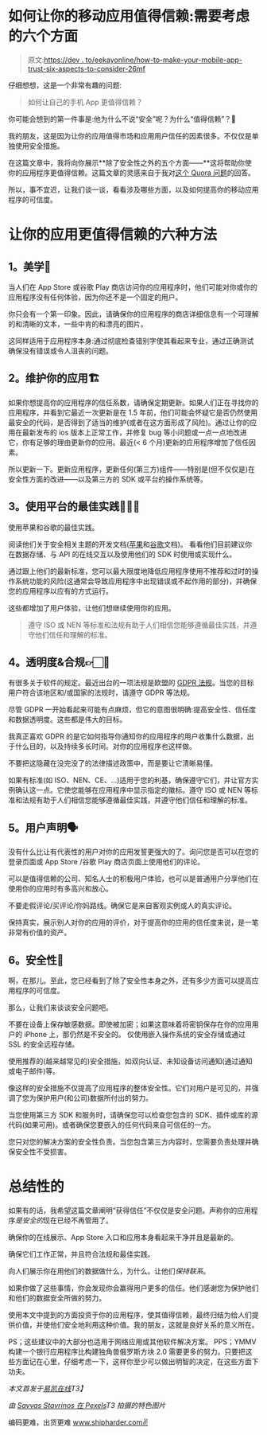 # 如何让你的移动应用值得信赖:需要考虑的六个方面

> 原文:[https://dev . to/eekayonline/how-to-make-your-mobile-app-trust-six-aspects-to-consider-26mf](https://dev.to/eekayonline/how-to-make-your-mobile-app-trustworthy-six-aspects-to-consider-26mf)

仔细想想，这是一个非常有趣的问题:

> 如何让自己的手机 App 更值得信赖？

你可能会想到的第一件事是:他为什么不说“安全”呢？为什么“值得信赖”？🤔

我的朋友，这是因为让你的应用值得市场和应用用户信任的因素很多。不仅仅是单独使用安全措施。

在这篇文章中，我将向你展示**除了安全性之外的五个方面——**这将帮助你使你的应用程序更值得信赖。这篇文章的灵感来自于我对[这个 Quora 问题](https://qr.ae/TWTGfK)的回答。

所以，事不宜迟，让我们谈一谈，看看涉及哪些方面，以及如何提高你的移动应用程序的可信度。

# [](#six-ways-to-make-your-app-more-trustworthy)让你的应用更值得信赖的六种方法

## [](#1-aesthetics)1。美学🤡

当人们在 App Store 或谷歌 Play 商店访问你的应用程序时，他们可能对你或你的应用程序没有任何体验，因为你还不是一个固定的用户。

你只会有一个第一印象。因此，请确保你的应用程序的商店详细信息有一个可理解的和清晰的文本，一些中肯的和漂亮的图片。

这同样适用于应用程序本身:通过彻底检查错别字使其看起来专业，通过正确测试确保没有错误或令人沮丧的问题。

## [](#2-maintain-your-app-%F0%9F%8F%97)2。维护你的应用🏗

如果你想提高你的应用程序的信任系数，请确保定期更新。如果人们正在寻找你的应用程序，并看到它最近一次更新是在 1.5 年前，他们可能会怀疑它是否仍然使用最安全的代码，是否得到了适当的维护(或者在这方面形成了风险)。通过让你的应用在最新发布的 ios 版本上正常工作，并修复 bug 等小问题或一点一点地改进它，你有足够的理由更新你的应用。最近(< 6 个月)更新的应用程序增加了信任因素。

所以更新一下。更新应用程序，更新任何(第三方)组件——特别是(但不仅仅是)在安全性方面的改进——以及第三方的 SDK 或平台的操作系统等。

## [](#3-use-the-platforms-best-practices)3。使用平台的最佳实践👨🏻‍🏫

使用苹果和谷歌的最佳实践。

阅读他们关于安全相关主题的开发文档([苹果](https://developer.apple.com/documentation/security)和[谷歌](https://developer.android.com/topic/security/best-practices)文档)。
看看他们目前建议你在数据存储、与 API 的在线交互以及使用他们的 SDK 时使用或实现什么。

通过跟上他们的最新标准，您可以最大限度地降低应用程序使用不推荐和过时的操作系统功能的风险(这通常会导致应用程序中出现错误或不起作用的部分)，并确保您的应用程序以应有的方式运行。

这些都增加了用户体验，让他们想继续使用你的应用。

> 遵守 ISO 或 NEN 等标准和法规有助于人们相信您能够遵循最佳实践，并遵守他们信任和理解的标准。

## [](#4-transparency-amp-compliance)4。透明度&合规👉🏻📖

有很多关于软件的规定。最近出台的一项法规是欧盟的 [GDPR 法规](https://eugdpr.org)。当您的目标用户符合该地区和/或国家的法规时，请遵守 GDPR 等法规。

尽管 GDPR 一开始看起来可能有点麻烦，但它的意图很明确:提高安全性、信任度和数据透明度。这些都是伟大的目标。

我真正喜欢 GDPR 的是它如何指导你通知你的应用程序的用户收集什么数据，出于什么目的，以及持续多长时间。对你的应用程序也这样做。

不要把这隐藏在没完没了的法律描述政策中，而是要让它清晰易懂。

如果有标准(如 ISO、NEN、CE、...)适用于您的利基，确保遵守它们，并让官方实例确认这一点。它使您能够在应用程序中显示指定的徽标。遵守 ISO 或 NEN 等标准和法规有助于人们相信您能够遵循最佳实践，并遵守他们信任和理解的标准。

## [](#5-user-statements-%F0%9F%97%A3)5。用户声明🗣

没有什么比让有代表性的用户对你的应用发誓更强大的了。询问您是否可以在您的登录页面或 App Store /谷歌 Play 商店页面上使用他们的评论。

可以是值得信赖的公司、知名人士的积极用户体验，也可以是普通用户分享他们在使用你的应用时有多高兴和放心。

不要走假评论/买评论/你妈路线。确保它是来自客观实例或人的真实评论。

保持真实，展示别人对你的应用的评价，对于提高你的应用的信任度来说，是一笔非常有价值的资产。

## [](#6-security)6。安全性🔐

啊，在那儿。至此，您已经看到了除了安全性本身之外，还有多少方面可以提高应用程序的可信度。

那么，让我们来谈谈安全问题吧。

不要在设备上保存敏感数据。即使被加密；如果这意味着将密钥保存在你的应用用户的 iPhone 上，那仍然是不安全的。
仅使用嵌入操作系统的安全存储或通过 SSL 的安全远程存储。

使用推荐的(越来越常见的)安全措施，如双向认证、未知设备访问通知(通过通知或电子邮件)等。

像这样的安全措施不仅提高了应用程序的整体安全性。它们对用户是可见的，并强调了您为保护用户(和公司)数据所付出的努力。

当您使用第三方 SDK 和服务时，请确保您可以检查您包含的 SDK、插件或库的源代码(如果可用)。或者确保您要嵌入的任何代码来自可信任的一方。

您只对您的解决方案的安全性负责。当您包含第三方内容时，您需要负责处理并确保安全性不受损害。

# [](#concluding)总结性的

如果有的话，我希望这篇文章阐明“获得信任”不仅仅是安全问题。声称你的应用程序*是安全的*现在已经不再管用了。

确保你的在线展示、App Store 入口和应用本身看起来干净并且是最新的。

确保它们工作正常，并且符合法规和最佳实践。

向人们展示你在用他们的数据做什么，为什么。让他们*保持联系*。

如果你做了这些事情，你会发现你会赢得用户更多的信任。他们感谢您为保护他们和他们的数据安全所做的努力。

使用本文中提到的方面投资于你的应用程序，使其值得信赖，最终归结为给人们提供价值，并使他们安全地利用这种价值。我的朋友，这就是良好关系的意义所在。

PS；这些建议中的大部分也适用于网络应用或其他软件解决方案。
PPS；YMMV 构建一个银行应用程序比构建独角兽俄罗斯方块 2.0 需要更多的努力。只要把这些方面记在心里，仔细考虑一下，这样你至少可以做出明智的决定，在这些方面下功夫。

*本文首发于[易凯在线](https://www.eekay.nl/index.php/2019/how-to-make-your-mobile-app-trustworthy-six-aspects-to-consider)T3】*

*由 [Savvas Stavrinos 在 Pexels](https://www.pexels.com/@savvas-stavrinos-270619)T3 拍摄的特色图片*

编码更难，出货更难 www.shipharder.com✌️